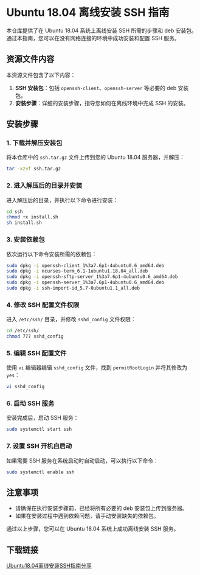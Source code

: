 # Ubuntu 18.04 离线安装 SSH 指南

本仓库提供了在 Ubuntu 18.04 系统上离线安装 SSH 所需的步骤和 deb 安装包。通过本指南，您可以在没有网络连接的环境中成功安装和配置 SSH 服务。

## 资源文件内容

本资源文件包含了以下内容：
1. **SSH 安装包**：包括 `openssh-client`、`openssh-server` 等必要的 deb 安装包。
2. **安装步骤**：详细的安装步骤，指导您如何在离线环境中完成 SSH 的安装。

## 安装步骤

### 1. 下载并解压安装包

将本仓库中的 `ssh.tar.gz` 文件上传到您的 Ubuntu 18.04 服务器，并解压：
```bash
tar -xzvf ssh.tar.gz
```

### 2. 进入解压后的目录并安装

进入解压后的目录，并执行以下命令进行安装：
```bash
cd ssh
chmod +x install.sh
sh install.sh
```

### 3. 安装依赖包

依次运行以下命令安装所需的依赖包：
```bash
sudo dpkg -i openssh-client_1%3a7.6p1-4ubuntu0.6_amd64.deb
sudo dpkg -i ncurses-term_6.1-1ubuntu1.18.04_all.deb
sudo dpkg -i openssh-sftp-server_1%3a7.6p1-4ubuntu0.6_amd64.deb
sudo dpkg -i openssh-server_1%3a7.6p1-4ubuntu0.6_amd64.deb
sudo dpkg -i ssh-import-id_5.7-0ubuntu1.1_all.deb
```

### 4. 修改 SSH 配置文件权限

进入 `/etc/ssh/` 目录，并修改 `sshd_config` 文件权限：
```bash
cd /etc/ssh/
chmod 777 sshd_config
```

### 5. 编辑 SSH 配置文件

使用 `vi` 编辑器编辑 `sshd_config` 文件，找到 `permitRootLogin` 并将其修改为 `yes`：
```bash
vi sshd_config
```

### 6. 启动 SSH 服务

安装完成后，启动 SSH 服务：
```bash
sudo systemctl start ssh
```

### 7. 设置 SSH 开机自启动

如果需要 SSH 服务在系统启动时自动启动，可以执行以下命令：
```bash
sudo systemctl enable ssh
```

## 注意事项

- 请确保在执行安装步骤前，已经将所有必要的 deb 安装包上传到服务器。
- 如果在安装过程中遇到依赖问题，请手动安装缺失的依赖包。

通过以上步骤，您可以在 Ubuntu 18.04 系统上成功离线安装 SSH 服务。

## 下载链接

[Ubuntu18.04离线安装SSH指南分享](https://pan.quark.cn/s/7fedbd0c7a4f)